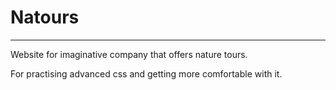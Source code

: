 # Natours
---

Website for imaginative company that offers nature tours.  

For practising advanced css and getting more comfortable with it.  

